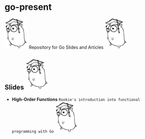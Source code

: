# go-present
![academic-gopher](https://github.com/stefanhans/go-present/blob/master/slides/HighOrderFunctions/images/academic_gopher.png?raw=true)
Repository for Go Slides and Articles
![academic-gopher](https://github.com/stefanhans/go-present/blob/master/slides/HighOrderFunctions/images/academic_gopher.png?raw=true)

## Slides ![academic-gopher](https://github.com/stefanhans/go-present/blob/master/slides/HighOrderFunctions/images/academic_gopher.png?raw=true)

- **High-Order Functions** `Rookie's introduction into functional programming with Go`
![academic-gopher](https://github.com/stefanhans/go-present/blob/master/slides/HighOrderFunctions/images/academic_gopher.png?raw=true)
